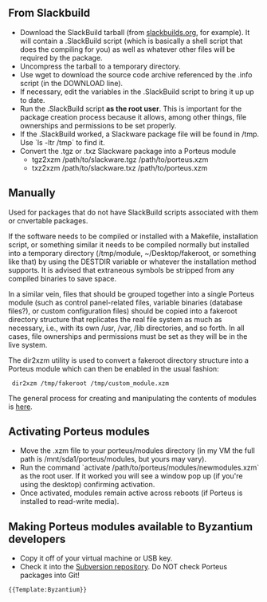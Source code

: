 ## From Slackbuild

-   Download the SlackBuild tarball (from
    [slackbuilds.org](http://slackbuilds.org/), for example). It will
    contain a .SlackBuild script (which is basically a shell script that
    does the compiling for you) as well as whatever other files will be
    required by the package.
-   Uncompress the tarball to a temporary directory.
-   Use wget to download the source code archive referenced by the .info
    script (in the DOWNLOAD line).
-   If necessary, edit the variables in the .SlackBuild script to bring
    it up up to date.
-   Run the .SlackBuild script **as the root user**. This is important
    for the package creation process because it allows, among other
    things, file ownerships and permissions to be set properly.
-   If the .SlackBuild worked, a Slackware package file will be found in
    /tmp. Use \`ls -ltr /tmp\` to find it.
-   Convert the .tgz or .txz Slackware package into a Porteus module
    -   tgz2xzm /path/to/slackware.tgz /path/to/porteus.xzm
    -   txz2xzm /path/to/slackware.txz /path/to/porteus.xzm

## Manually

Used for packages that do not have SlackBuild scripts associated with
them or cnvertable packages.

If the software needs to be compiled or installed with a Makefile,
installation script, or something similar it needs to be compiled
normally but installed into a temporary directory (/tmp/module,
\~/Desktop/fakeroot, or something like that) by using the DESTDIR
variable or whatever the installation method supports. It is advised
that extraneous symbols be stripped from any compiled binaries to save
space.

In a similar vein, files that should be grouped together into a single
Porteus module (such as control panel-related files, variable binaries
(database files?), or custom configuration files) should be copied into
a fakeroot directory structure that replicates the real file system as
much as necessary, i.e., with its own /usr, /var, /lib directories, and
so forth. In all cases, file ownerships and permissions must be set as
they will be in the live system.

The dir2xzm utility is used to convert a fakeroot directory structure
into a Porteus module which can then be enabled in the usual fashion:

` dir2xzm /tmp/fakeroot /tmp/custom_module.xzm`

The general process for creating and manipulating the contents of
modules is
[here](http://porteus.org/component/content/article/36-modules/56-what-are-porteus-modules.html).

## Activating Porteus modules

-   Move the .xzm file to your porteus/modules directory (in my VM the
    full path is /mnt/sda1/porteus/modules, but yours may vary).
-   Run the command \`activate /path/to/porteus/modules/newmodules.xzm\`
    as the root user. If it worked you will see a window pop up (if
    you're using the desktop) confirming activation.
-   Once activated, modules remain active across reboots (if Porteus is
    installed to read-write media).

## Making Porteus modules available to Byzantium developers

-   Copy it off of your virtual machine or USB key.
-   Check it into the [Subversion
    repository](http://svn.virtadpt.net/byzantium/). Do NOT check
    Porteus packages into Git!

```{=mediawiki}
{{Template:Byzantium}}
```
